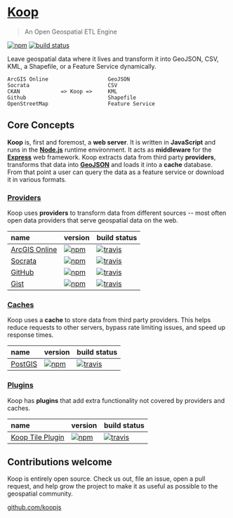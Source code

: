 # [Koop](https://github.com/koopjs/koop)

> An Open Geospatial ETL Engine

[![npm](https://img.shields.io/npm/v/koop.svg?style=flat-square)](https://www.npmjs.com/package/koop)
[![build status](https://img.shields.io/travis/koopjs/koop/master.svg?style=flat-square)](https://travis-ci.org/koopjs/koop)

Leave geospatial data where it lives and transform it into GeoJSON, CSV, KML, a Shapefile, or a Feature Service dynamically.

```
ArcGIS Online                   GeoJSON
Socrata                         CSV
CKAN             => Koop =>     KML
Github                          Shapefile
OpenStreetMap                   Feature Service
```

## Core Concepts

**Koop** is, first and foremost, a **web server**. It is written in **JavaScript** and runs in the [**Node.js**](https://nodejs.org/) runtime environment. It acts as **middleware** for the [**Express**](http://expressjs.com/) web framework. Koop extracts data from third party **providers**, transforms that data into [**GeoJSON**](http://geojson.org/) and loads it into a **cache** database. From that point a user can query the data as a feature service or download it in various formats.

### [Providers](docs/providers.md)

Koop uses **providers** to transform data from different sources -- most often open data providers that serve geospatial data on the web.

| name | version | build status |
| :--- | :------ | :----------- |
| [ArcGIS Online](https://github.com/koopjs/koop-agol) | [![npm](https://img.shields.io/npm/v/koop-agol.svg?style=flat-square)](https://www.npmjs.com/package/koop-agol) | [![travis](https://img.shields.io/travis/koopjs/koop-agol/master.svg?style=flat-square)](https://travis-ci.org/koopjs/koop-agol) |
| [Socrata](https://github.com/koopjs/koop-socrata) | [![npm](https://img.shields.io/npm/v/koop-socrata.svg?style=flat-square)](https://www.npmjs.com/package/koop-socrata) | [![travis](https://img.shields.io/travis/koopjs/koop-socrata/master.svg?style=flat-square)](https://travis-ci.org/koopjs/koop-socrata) |
| [GitHub](https://github.com/koopjs/koop-github) | [![npm](https://img.shields.io/npm/v/koop-github.svg?style=flat-square)](https://www.npmjs.com/package/koop-github) | [![travis](https://img.shields.io/travis/koopjs/koop-github/master.svg?style=flat-square)](https://travis-ci.org/koopjs/koop-github) |
| [Gist](https://github.com/koopjs/koop-gist) | [![npm](https://img.shields.io/npm/v/koop-gist.svg?style=flat-square)](https://www.npmjs.com/package/koop-gist) | [![travis](https://img.shields.io/travis/koopjs/koop-gist/master.svg?style=flat-square)](https://travis-ci.org/koopjs/koop-gist) |

### [Caches](docs/caches.md)

Koop uses a **cache** to store data from third party providers. This helps reduce requests to other servers, bypass rate limiting issues, and speed up response times.

| name | version | build status |
| :--- | :------ | :----------- |
| [PostGIS](https://github.com/koopjs/koop-pgcache) | [![npm](https://img.shields.io/npm/v/koop-pgcache.svg?style=flat-square)](https://www.npmjs.com/package/koop-pgcache) | [![travis](https://img.shields.io/travis/koopjs/koop-pgcache/master.svg?style=flat-square)](https://travis-ci.org/koopjs/koop-pgcache) |

### [Plugins](docs/plugins.md)

Koop has **plugins** that add extra functionality not covered by providers and caches.

| name | version | build status |
| :--- | :------ | :----------- |
| [Koop Tile Plugin](https://github.com/koopjs/koop-tile-plugin) | [![npm](https://img.shields.io/npm/v/koop-tile-plugin.svg?style=flat-square)](https://www.npmjs.com/package/koop-tile-plugin) | [![travis](https://img.shields.io/travis/koopjs/koop-tile-plugin/master.svg?style=flat-square)](https://travis-ci.org/koopjs/koop-tile-plugin) |

## Contributions welcome

Koop is entirely open source. Check us out, file an issue, open a pull request, and help grow the project to make it as useful as possible to the geospatial community.

[github.com/koopjs](http://github.com/koopjs)
